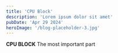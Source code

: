 ```yaml
---
title: 'CPU Block'
description: 'Lorem ipsum dolor sit amet'
pubDate: 'Apr 29 2024'
heroImage: '/blog-placeholder-3.jpg'
---
```


**CPU BLOCK**
The most important part
